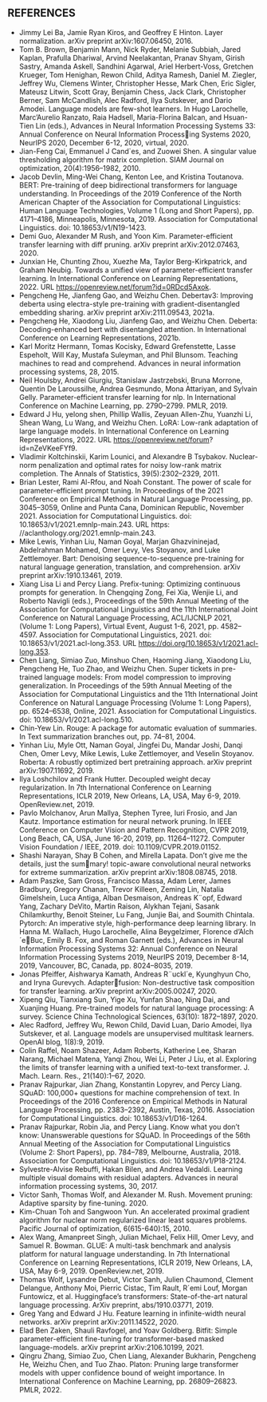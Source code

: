 ## REFERENCES 
*  Jimmy Lei Ba, Jamie Ryan Kiros, and Geoffrey E Hinton. Layer normalization. arXiv preprint arXiv:1607.06450, 2016. 
*  Tom B. Brown, Benjamin Mann, Nick Ryder, Melanie Subbiah, Jared Kaplan, Prafulla Dhariwal, Arvind Neelakantan, Pranav Shyam, Girish Sastry, Amanda Askell, Sandhini Agarwal, Ariel Herbert-Voss, Gretchen Krueger, Tom Henighan, Rewon Child, Aditya Ramesh, Daniel M. Ziegler, Jeffrey Wu, Clemens Winter, Christopher Hesse, Mark Chen, Eric Sigler, Mateusz Litwin, Scott Gray, Benjamin Chess, Jack Clark, Christopher Berner, Sam McCandlish, Alec Radford, Ilya Sutskever, and Dario Amodei. Language models are few-shot learners. In Hugo Larochelle, Marc’Aurelio Ranzato, Raia Hadsell, Maria-Florina Balcan, and Hsuan-Tien Lin (eds.), Advances in Neural Information Processing Systems 33: Annual Conference on Neural Information Process￾ing Systems 2020, NeurIPS 2020, December 6-12, 2020, virtual, 2020. 
*  Jian-Feng Cai, Emmanuel J Cand`es, and Zuowei Shen. A singular value thresholding algorithm for matrix completion. SIAM Journal on optimization, 20(4):1956–1982, 2010. 
*  Jacob Devlin, Ming-Wei Chang, Kenton Lee, and Kristina Toutanova. BERT: Pre-training of deep bidirectional transformers for language understanding. In Proceedings of the 2019 Conference of the North American Chapter of the Association for Computational Linguistics: Human Language Technologies, Volume 1 (Long and Short Papers), pp. 4171–4186, Minneapolis, Minnesota, 2019. Association for Computational Linguistics. doi: 10.18653/v1/N19-1423. 
*  Demi Guo, Alexander M Rush, and Yoon Kim. Parameter-efficient transfer learning with diff pruning. arXiv preprint arXiv:2012.07463, 2020. 
*  Junxian He, Chunting Zhou, Xuezhe Ma, Taylor Berg-Kirkpatrick, and Graham Neubig. Towards a unified view of parameter-efficient transfer learning. In International Conference on Learning Representations, 2022. URL https://openreview.net/forum?id=0RDcd5Axok. 
*  Pengcheng He, Jianfeng Gao, and Weizhu Chen. Debertav3: Improving deberta using electra-style pre-training with gradient-disentangled embedding sharing. arXiv preprint arXiv:2111.09543, 2021a. 
*  Pengcheng He, Xiaodong Liu, Jianfeng Gao, and Weizhu Chen. Deberta: Decoding-enhanced bert with disentangled attention. In International Conference on Learning Representations, 2021b. 
*  Karl Moritz Hermann, Tomas Kocisky, Edward Grefenstette, Lasse Espeholt, Will Kay, Mustafa Suleyman, and Phil Blunsom. Teaching machines to read and comprehend. Advances in neural information processing systems, 28, 2015. 
*  Neil Houlsby, Andrei Giurgiu, Stanislaw Jastrzebski, Bruna Morrone, Quentin De Laroussilhe, Andrea Gesmundo, Mona Attariyan, and Sylvain Gelly. Parameter-efficient transfer learning for nlp. In International Conference on Machine Learning, pp. 2790–2799. PMLR, 2019. 
*  Edward J Hu, yelong shen, Phillip Wallis, Zeyuan Allen-Zhu, Yuanzhi Li, Shean Wang, Lu Wang, and Weizhu Chen. LoRA: Low-rank adaptation of large language models. In International Conference on Learning Representations, 2022. URL https://openreview.net/forum? id=nZeVKeeFYf9. 
*  Vladimir Koltchinskii, Karim Lounici, and Alexandre B Tsybakov. Nuclear-norm penalization and optimal rates for noisy low-rank matrix completion. The Annals of Statistics, 39(5):2302–2329, 2011. 
*  Brian Lester, Rami Al-Rfou, and Noah Constant. The power of scale for parameter-efficient prompt tuning. In Proceedings of the 2021 Conference on Empirical Methods in Natural Language Processing, pp. 3045–3059, Online and Punta Cana, Dominican Republic, November 2021. Association for Computational Linguistics. doi: 10.18653/v1/2021.emnlp-main.243. URL https: //aclanthology.org/2021.emnlp-main.243. 
*  Mike Lewis, Yinhan Liu, Naman Goyal, Marjan Ghazvininejad, Abdelrahman Mohamed, Omer Levy, Ves Stoyanov, and Luke Zettlemoyer. Bart: Denoising sequence-to-sequence pre-training for natural language generation, translation, and comprehension. arXiv preprint arXiv:1910.13461, 2019. 
*  Xiang Lisa Li and Percy Liang. Prefix-tuning: Optimizing continuous prompts for generation. In Chengqing Zong, Fei Xia, Wenjie Li, and Roberto Navigli (eds.), Proceedings of the 59th Annual Meeting of the Association for Computational Linguistics and the 11th International Joint Conference on Natural Language Processing, ACL/IJCNLP 2021, (Volume 1: Long Papers), Virtual Event, August 1-6, 2021, pp. 4582–4597. Association for Computational Linguistics, 2021. doi: 10.18653/v1/2021.acl-long.353. URL https://doi.org/10.18653/v1/2021.acl-long.353. 
*  Chen Liang, Simiao Zuo, Minshuo Chen, Haoming Jiang, Xiaodong Liu, Pengcheng He, Tuo Zhao, and Weizhu Chen. Super tickets in pre-trained language models: From model compression to improving generalization. In Proceedings of the 59th Annual Meeting of the Association for Computational Linguistics and the 11th International Joint Conference on Natural Language Processing (Volume 1: Long Papers), pp. 6524–6538, Online, 2021. Association for Computational Linguistics. doi: 10.18653/v1/2021.acl-long.510. 
*  Chin-Yew Lin. Rouge: A package for automatic evaluation of summaries. In Text summarization branches out, pp. 74–81, 2004. 
*  Yinhan Liu, Myle Ott, Naman Goyal, Jingfei Du, Mandar Joshi, Danqi Chen, Omer Levy, Mike Lewis, Luke Zettlemoyer, and Veselin Stoyanov. Roberta: A robustly optimized bert pretraining approach. arXiv preprint arXiv:1907.11692, 2019. 
*  Ilya Loshchilov and Frank Hutter. Decoupled weight decay regularization. In 7th International Conference on Learning Representations, ICLR 2019, New Orleans, LA, USA, May 6-9, 2019. OpenReview.net, 2019. 
*  Pavlo Molchanov, Arun Mallya, Stephen Tyree, Iuri Frosio, and Jan Kautz. Importance estimation for neural network pruning. In IEEE Conference on Computer Vision and Pattern Recognition, CVPR 2019, Long Beach, CA, USA, June 16-20, 2019, pp. 11264–11272. Computer Vision Foundation / IEEE, 2019. doi: 10.1109/CVPR.2019.01152. 
*  Shashi Narayan, Shay B Cohen, and Mirella Lapata. Don’t give me the details, just the sum￾mary! topic-aware convolutional neural networks for extreme summarization. arXiv preprint arXiv:1808.08745, 2018. 
*  Adam Paszke, Sam Gross, Francisco Massa, Adam Lerer, James Bradbury, Gregory Chanan, Trevor Killeen, Zeming Lin, Natalia Gimelshein, Luca Antiga, Alban Desmaison, Andreas K¨opf, Edward Yang, Zachary DeVito, Martin Raison, Alykhan Tejani, Sasank Chilamkurthy, Benoit Steiner, Lu Fang, Junjie Bai, and Soumith Chintala. Pytorch: An imperative style, high-performance deep learning library. In Hanna M. Wallach, Hugo Larochelle, Alina Beygelzimer, Florence d’Alch´e￾Buc, Emily B. Fox, and Roman Garnett (eds.), Advances in Neural Information Processing Systems 32: Annual Conference on Neural Information Processing Systems 2019, NeurIPS 2019, December 8-14, 2019, Vancouver, BC, Canada, pp. 8024–8035, 2019. 
*  Jonas Pfeiffer, Aishwarya Kamath, Andreas R¨uckl´e, Kyunghyun Cho, and Iryna Gurevych. Adapter￾fusion: Non-destructive task composition for transfer learning. arXiv preprint arXiv:2005.00247, 2020. 
*  Xipeng Qiu, Tianxiang Sun, Yige Xu, Yunfan Shao, Ning Dai, and Xuanjing Huang. Pre-trained models for natural language processing: A survey. Science China Technological Sciences, 63(10): 1872–1897, 2020. 
*  Alec Radford, Jeffrey Wu, Rewon Child, David Luan, Dario Amodei, Ilya Sutskever, et al. Language models are unsupervised multitask learners. OpenAI blog, 1(8):9, 2019. 
*  Colin Raffel, Noam Shazeer, Adam Roberts, Katherine Lee, Sharan Narang, Michael Matena, Yanqi Zhou, Wei Li, Peter J Liu, et al. Exploring the limits of transfer learning with a unified text-to-text transformer. J. Mach. Learn. Res., 21(140):1–67, 2020. 
*  Pranav Rajpurkar, Jian Zhang, Konstantin Lopyrev, and Percy Liang. SQuAD: 100,000+ questions for machine comprehension of text. In Proceedings of the 2016 Conference on Empirical Methods in Natural Language Processing, pp. 2383–2392, Austin, Texas, 2016. Association for Computational Linguistics. doi: 10.18653/v1/D16-1264. 
*  Pranav Rajpurkar, Robin Jia, and Percy Liang. Know what you don’t know: Unanswerable questions for SQuAD. In Proceedings of the 56th Annual Meeting of the Association for Computational Linguistics (Volume 2: Short Papers), pp. 784–789, Melbourne, Australia, 2018. Association for Computational Linguistics. doi: 10.18653/v1/P18-2124. 
*  Sylvestre-Alvise Rebuffi, Hakan Bilen, and Andrea Vedaldi. Learning multiple visual domains with residual adapters. Advances in neural information processing systems, 30, 2017. 
*  Victor Sanh, Thomas Wolf, and Alexander M. Rush. Movement pruning: Adaptive sparsity by fine-tuning. 2020. 
*  Kim-Chuan Toh and Sangwoon Yun. An accelerated proximal gradient algorithm for nuclear norm regularized linear least squares problems. Pacific Journal of optimization, 6(615-640):15, 2010. 
*  Alex Wang, Amanpreet Singh, Julian Michael, Felix Hill, Omer Levy, and Samuel R. Bowman. GLUE: A multi-task benchmark and analysis platform for natural language understanding. In 7th International Conference on Learning Representations, ICLR 2019, New Orleans, LA, USA, May 6-9, 2019. OpenReview.net, 2019. 
*  Thomas Wolf, Lysandre Debut, Victor Sanh, Julien Chaumond, Clement Delangue, Anthony Moi, Pierric Cistac, Tim Rault, R´emi Louf, Morgan Funtowicz, et al. Huggingface’s transformers: State-of-the-art natural language processing. ArXiv preprint, abs/1910.03771, 2019. 
*  Greg Yang and Edward J Hu. Feature learning in infinite-width neural networks. arXiv preprint arXiv:2011.14522, 2020. 
*  Elad Ben Zaken, Shauli Ravfogel, and Yoav Goldberg. Bitfit: Simple parameter-efficient fine-tuning for transformer-based masked language-models. arXiv preprint arXiv:2106.10199, 2021. 
*  Qingru Zhang, Simiao Zuo, Chen Liang, Alexander Bukharin, Pengcheng He, Weizhu Chen, and Tuo Zhao. Platon: Pruning large transformer models with upper confidence bound of weight importance. In International Conference on Machine Learning, pp. 26809–26823. PMLR, 2022.